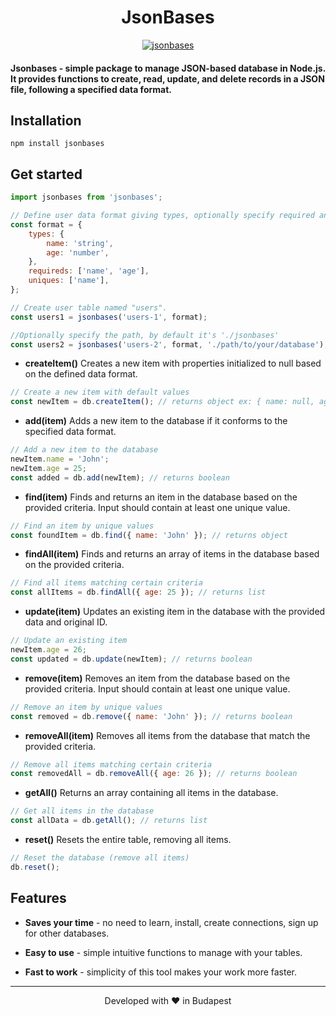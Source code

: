 <h1 align="center">
  JsonBases
</h1>

<p align="center">
  <a href="https://github.com/omiaow/jsonbases/blob/main/LICENSE" target="blank">
    <img src="https://img.shields.io/github/license/omiaow/smart-journey?style=flat-square" alt="jsonbases" />
  </a>
</p>

#### Jsonbases - simple package to manage JSON-based database in Node.js. It provides functions to create, read, update, and delete records in a JSON file, following a specified data format.

## Installation
```
npm install jsonbases
```

## Get started
```javascript
import jsonbases from 'jsonbases';

// Define user data format giving types, optionally specify required and unique values.
const format = {
    types: {
        name: 'string',
        age: 'number',
    },
    requireds: ['name', 'age'],
    uniques: ['name'],
};

// Create user table named "users".
const users1 = jsonbases('users-1', format);

//Optionally specify the path, by default it's './jsonbases'
const users2 = jsonbases('users-2', format, './path/to/your/database');
```

- **createItem()** Creates a new item with properties initialized to null based on the defined data format.

```javascript
// Create a new item with default values
const newItem = db.createItem(); // returns object ex: { name: null, age: null, _id: 'ad5sad132' }
```

- **add(item)** Adds a new item to the database if it conforms to the specified data format.

```javascript
// Add a new item to the database
newItem.name = 'John';
newItem.age = 25;
const added = db.add(newItem); // returns boolean
```

- **find(item)** Finds and returns an item in the database based on the provided criteria. Input should contain at least one unique value.

```javascript
// Find an item by unique values
const foundItem = db.find({ name: 'John' }); // returns object
```

- **findAll(item)** Finds and returns an array of items in the database based on the provided criteria.

```javascript
// Find all items matching certain criteria
const allItems = db.findAll({ age: 25 }); // returns list
```

- **update(item)** Updates an existing item in the database with the provided data and original ID.

```javascript
// Update an existing item
newItem.age = 26;
const updated = db.update(newItem); // returns boolean
```

- **remove(item)** Removes an item from the database based on the provided criteria. Input should contain at least one unique value.

```javascript
// Remove an item by unique values
const removed = db.remove({ name: 'John' }); // returns boolean
```

- **removeAll(item)** Removes all items from the database that match the provided criteria.

```javascript
// Remove all items matching certain criteria
const removedAll = db.removeAll({ age: 26 }); // returns boolean
```

- **getAll()** Returns an array containing all items in the database.

```javascript
// Get all items in the database
const allData = db.getAll(); // returns list
```

- **reset()** Resets the entire table, removing all items.

```javascript
// Reset the database (remove all items)
db.reset();
```

## Features

- **Saves your time** - no need to learn, install, create connections, sign up for other databases.

- **Easy to use** - simple intuitive functions to manage with your tables.

- **Fast to work** - simplicity of this tool makes your work more faster.

<hr>
<p align="center">
  Developed with ❤️ in Budapest
</p>
